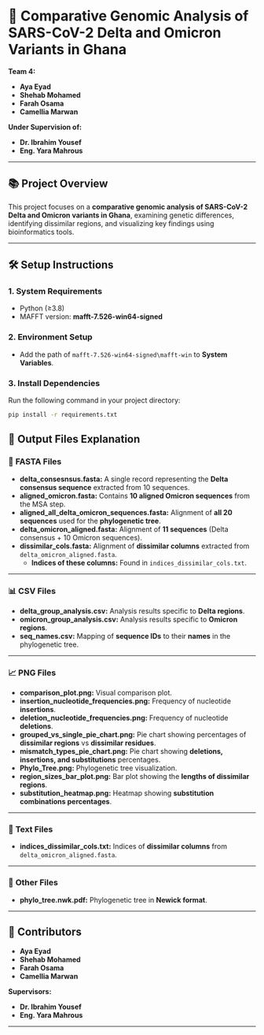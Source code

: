 # 🧬 **Comparative Genomic Analysis of SARS-CoV-2 Delta and Omicron Variants in Ghana**

**Team 4:**  
- **Aya Eyad**  
- **Shehab Mohamed**  
- **Farah Osama**  
- **Camellia Marwan**

**Under Supervision of:**  
- **Dr. Ibrahim Yousef**  
- **Eng. Yara Mahrous**

---

## 📚 **Project Overview**

This project focuses on a **comparative genomic analysis of SARS-CoV-2 Delta and Omicron variants in Ghana**, examining genetic differences, identifying dissimilar regions, and visualizing key findings using bioinformatics tools.

---

## 🛠️ **Setup Instructions**

### 1. **System Requirements**
- Python (≥3.8)  
- MAFFT version: **mafft-7.526-win64-signed**

### 2. **Environment Setup**
- Add the path of `mafft-7.526-win64-signed\mafft-win` to **System Variables**.

### 3. **Install Dependencies**
Run the following command in your project directory:
```bash
pip install -r requirements.txt
```

## 📂 **Output Files Explanation**

### 🧬 **FASTA Files**
- **delta_consesnsus.fasta:** A single record representing the **Delta consensus sequence** extracted from 10 sequences.  
- **aligned_omicron.fasta:** Contains **10 aligned Omicron sequences** from the MSA step.  
- **aligned_all_delta_omicron_sequences.fasta:** Alignment of **all 20 sequences** used for the **phylogenetic tree**.  
- **delta_omicron_aligned.fasta:** Alignment of **11 sequences** (Delta consensus + 10 Omicron sequences).  
- **dissimilar_cols.fasta:** Alignment of **dissimilar columns** extracted from `delta_omicron_aligned.fasta`.  
   - **Indices of these columns:** Found in `indices_dissimilar_cols.txt`.

---

### 📊 **CSV Files**
- **delta_group_analysis.csv:** Analysis results specific to **Delta regions**.  
- **omicron_group_analysis.csv:** Analysis results specific to **Omicron regions**.  
- **seq_names.csv:** Mapping of **sequence IDs** to their **names** in the phylogenetic tree.

---

### 📈 **PNG Files**
- **comparison_plot.png:** Visual comparison plot.  
- **insertion_nucleotide_frequencies.png:** Frequency of nucleotide **insertions**.  
- **deletion_nucleotide_frequencies.png:** Frequency of nucleotide **deletions**.  
- **grouped_vs_single_pie_chart.png:** Pie chart showing percentages of **dissimilar regions** vs **dissimilar residues**.  
- **mismatch_types_pie_chart.png:** Pie chart showing **deletions, insertions, and substitutions** percentages.  
- **Phylo_Tree.png:** Phylogenetic tree visualization.  
- **region_sizes_bar_plot.png:** Bar plot showing the **lengths of dissimilar regions**.  
- **substitution_heatmap.png:** Heatmap showing **substitution combinations percentages**.

---

### 📄 **Text Files**
- **indices_dissimilar_cols.txt:** Indices of **dissimilar columns** from `delta_omicron_aligned.fasta`.

---

### 📑 **Other Files**
- **phylo_tree.nwk.pdf:** Phylogenetic tree in **Newick format**.

---

## 🤝 **Contributors**
- **Aya Eyad**  
- **Shehab Mohamed**  
- **Farah Osama**  
- **Camellia Marwan**

**Supervisors:**  
- **Dr. Ibrahim Yousef**  
- **Eng. Yara Mahrous**

---
